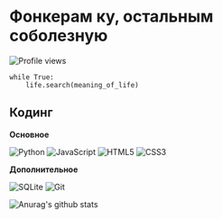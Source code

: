 <h1 align="">
    Фонкерам ку, остальным соболезную
</h1>

![Profile views](https://gpvc.arturio.dev/WolfInChains)
```
while True:
    life.search(meaning_of_life)
```

## Кодинг

**Основное**

![Python](https://img.shields.io/badge/-Python-000000?style=flat&logo=python)
![JavaScript](https://img.shields.io/badge/-JavaScript-000000?style=flat&logo=javascript)
![HTML5](https://img.shields.io/badge/-HTML5-000000?style=flat&logo=HTML5)
![CSS3](https://img.shields.io/badge/-CSS3-000000?style=flat&logo=css3)

**Дополнительное**

![SQLite](https://img.shields.io/badge/-SQLite-000000?style=flat&logo=SQLite)
![Git](https://img.shields.io/badge/-Git-000000?style=flat&logo=git&logoColor=F05032)

<!--END_SECTION:waka-->

![Anurag's github stats](https://github-readme-stats.vercel.app/api?username=WolfInChains&show_icons=true&theme=vue)
